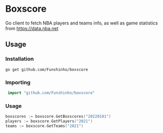 # Boxscore

Go client to fetch NBA players and teams info, as well as game statistics from https://data.nba.net

## Usage

### Installation

```shell
go get github.com/Funshinho/boxscore
```

### Importing

```go
 import "github.com/Funshinho/boxscore"
```

### Usage

```go
boxscores := boxscore.GetBoxscores("20220101")
players := boxscore.GetPlayers("2021")
teams := boxscore.GetTeams("2021")
```
